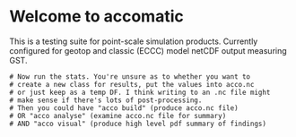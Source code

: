 # Welcome to accomatic

This is a testing suite for point-scale simulation products. Currently configured for geotop and classic (ECCC) model netCDF output measuring GST.

    # Now run the stats. You're unsure as to whether you want to
    # create a new class for results, put the values into acco.nc
    # or just keep as a temp DF. I think writing to an .nc file might
    # make sense if there's lots of post-processing.
    # Then you could have "acco build" (produce acco.nc file)
    # OR "acco analyse" (examine acco.nc file for summary)
    # AND "acco visual" (produce high level pdf summary of findings)